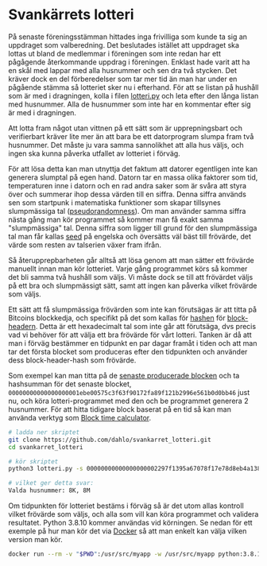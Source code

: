 # Svankärrets lotteri

På senaste föreningsstämman hittades inga frivilliga som kunde ta sig an uppdraget som valberedning. Det beslutades istället att uppdraget ska lottas ut bland de medlemmar i föreningen som inte redan har ett pågågende återkommande uppdrag i föreningen. Enklast hade varit att ha en skål med lappar med alla husnummer och sen dra två stycken. Det kräver dock en del förberedelser som tar mer tid än man har under en pågående stämma så lotteriet sker nu i efterhand. För att se listan på hushåll som är med i dragningen, kolla i filen [lotteri.py](https://github.com/dahlo/svankarret_lotteri/blob/main/lotteri.py) och leta efter den långa listan med husnummer. Alla de husnummer som inte har en kommentar efter sig är med i dragningen.

Att lotta fram något utan vittnen på ett sätt som är upprepningsbart och verifierbart kräver lite mer än att bara be ett datorprogram slumpa fram två husnummer. Det måste ju vara samma sannolikhet att alla hus väljs, och ingen ska kunna påverka utfallet av lotteriet i förväg.

För att lösa detta kan man utnyttja det faktum att datorer egentligen inte kan generera slumptal på egen hand. Datorn tar en massa olika faktorer som tid, temperaturen inne i datorn och en rad andra saker som är svåra att styra över och summerar ihop dessa värden till en siffra. Denna siffra används sen som startpunk i matematiska funktioner som skapar tillsynes slumpmässiga tal ([pseudorandomness](https://en.wikipedia.org/wiki/Pseudorandomness)). Om man använder samma siffra nästa gång man kör programmet så kommer man få exakt samma "slumpmässiga" tal. Denna siffra som ligger till grund för den slumpmässiga tal man får kallas [seed](https://en.wikipedia.org/wiki/Random_seed) på engelska och översätts väl bäst till frövärde, det värde som resten av talserien växer fram ifrån.

Så återupprepbarheten går alltså att lösa genom att man sätter ett frövärde manuellt innan man kör lotteriet. Varje gång programmet körs så kommer det bli samma två hushåll som väljs. Vi måste dock se till att frövärdet väljs på ett bra och slumpmässigt sätt, samt att ingen kan påverka vilket frövärde som väljs.

Ett sätt att få slumpmässiga frövärden som inte kan förutsägas är att titta på Bitcoins blockkedja, och specifikt på det som kallas för [hashen](https://sv.wikipedia.org/wiki/Hashfunktion) för [block-headern](https://learnmeabitcoin.com/technical/block-header). Detta är ett hexadecimalt tal som inte går att förutsäga, dvs precis vad vi behöver för att välja ett bra frövärde för vårt lotteri. Tanken är då att man i förväg bestämmer en tidpunkt en par dagar framåt i tiden och att man tar det första blocket som produceras efter den tidpunkten och använder dess block-header-hash som frövärde.

Som exempel kan man titta på de [senaste producerade blocken](https://blockexplorer.one/bitcoin/mainnet) och ta hashsumman för det senaste blocket, `00000000000000000001ebe00575c3f63f90172fa89f121b2996e561b0d0bb46` just nu, och köra lotteri-programmet med den och be programmet generera 2 husnummer. För att hitta tidigare block baserat på en tid så kan man använda verktyg som [Block time calculator](https://www.blocktrainer.de/en/tools-services/block-time-calculator).

```bash
# ladda ner skriptet
git clone https://github.com/dahlo/svankarret_lotteri.git
cd svankarret_lotteri

# kör skriptet
python3 lotteri.py -s 00000000000000000002297f1395a67078f17e78d8eb4a13800b1d4aa3f50088 -n 2

# vilket ger detta svar:
Valda husnummer: 8K, 8M
```

Om tidpunkten för lotteriet bestäms i förväg så är det utom allas kontroll vilket frövärde som väljs, och alla som vill kan köra programmet och validera resultatet. Python 3.8.10 kommer användas vid körningen. Se nedan för ett exemple på hur man kör det via [Docker](https://www.docker.com/) så att man enkelt kan välja vilken version man kör.

```bash
docker run --rm -v "$PWD":/usr/src/myapp -w /usr/src/myapp python:3.8.10 python lotteri.py -s "00000000000000000002297f1395a67078f17e78d8eb4a13800b1d4aa3f50088" -n 2
```





